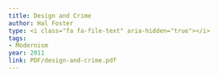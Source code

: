 ```yaml
---
title: Design and Crime
author: Hal Foster
type: <i class="fa fa-file-text" aria-hidden="true"></i>
tags:
- Modernism
year: 2011
link: PDF/design-and-crime.pdf
---
```

